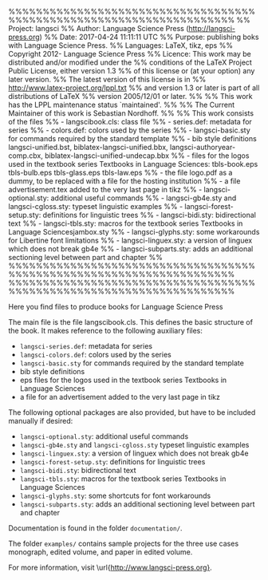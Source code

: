 %%%%%%%%%%%%%%%%%%%%%%%%%%%%%%%%%%%%%%%%%%%%%%%%%%%%%%%%%%%%%%%%%%%%%
%%   Project: langsci
%%    Author: Language Science Press (http://langsci-press.org)
%%      Date: 2017-04-24 11:11:11 UTC
%%   Purpose: publishing boks with Language Science Press.
%% Languages: LaTeX, tikz, eps
%%  Copyright 2012- Language Science Press
%%  Licence: This work may be distributed and/or modified under the
%%  conditions of the LaTeX Project Public License, either version 1.3
%%  of this license or (at your option) any later version.
%%  The latest version of this license is in
%%    http://www.latex-project.org/lppl.txt
%%  and version 1.3 or later is part of all distributions of LaTeX
%%  version 2005/12/01 or later.
%%
%% This work has the LPPL maintenance status `maintained'.
%% 
%% The Current Maintainer of this work is Sebastian Nordhoff.
%%
%% This work consists of the files 
%% - langscibook.cls: class file
%% - series.def: metadata for series
%% - colors.def: colors used by the series
%% - langsci-basic.sty for commands required by the standard template
%% - bib style definitions langsci-unified.bst, biblatex-langsci-unified.bbx, langsci-authoryear-comp.cbx, biblatex-langsci-unified-undecap.bbx
%% - files for the logos used in the textbook series Textbooks in Language Sciences: tbls-book.eps  tbls-bulb.eps  tbls-glass.eps  tbls-law.eps
%% - the file logo.pdf as a dummy, to be replaced with a file for the hosting institution
%% - a file advertisement.tex added to the very last page in tikz
%% - langsci-optional.sty: additional useful commands
%% - langsci-gb4e.sty and langsci-cgloss.sty: typeset linguistic examples
%% - langsci-forest-setup.sty: definitions for linguistic trees
%% - langsci-bidi.sty: bidirectional text
%% - langsci-tbls.sty: macros for the textbook series Textbooks in Language Sciencesjambox.sty
%% - langsci-glyphs.sty: some workarounds for Libertine font limitations
%% - langsci-linguex.sty: a version of linguex which does not break gb4e
%% - langsci-subparts.sty: adds an additional sectioning level between part and chapter
%%
%%%%%%%%%%%%%%%%%%%%%%%%%%%%%%%%%%%%%%%%%%%%%%%%%%%%%%%%%%%%%%%%%%%%%
%%%%%%%%%%%%%%%%%%%%%%%%%%%%%%%%%%%%%%%%%%%%%%%%%%%%%%%%%%%%%%%%%%%%%


Here you find files to produce books for Language Science Press

The main file is the file langscibook.cls. This defines the basic structure of the book. It makes reference to the following auxiliary files:
- `langsci-series.def`: metadata for series
- `langsci-colors.def`: colors used by the series
- `langsci-basic.sty` for commands required by the standard template
- bib style definitions
- eps files for the logos used in the textbook series Textbooks in Language Sciences 
- a file for an advertisement added to the very last page in tikz

The following optional packages are also provided, but have to be included manually if desired:
- `langsci-optional.sty`: additional useful commands
- `langsci-gb4e.sty` and `langsci-cgloss.sty` typeset linguistic examples
- `langsci-linguex.sty`: a version of linguex which does not break gb4e
- `langsci-forest-setup.sty`: definitions for linguistic trees
- `langsci-bidi.sty`: bidirectional text
- `langsci-tbls.sty`: macros for the textbook series Textbooks in Language Sciences 
- `langsci-glyphs.sty`: some shortcuts for font workarounds
- `langsci-subparts.sty`: adds an additional sectioning level between part and chapter

Documentation is found in the folder `documentation/`.

The folder `examples/` contains sample projects for the three use cases monograph, edited volume, and paper in edited volume.

For more information, visit \url{http://www.langsci-press.org}.



